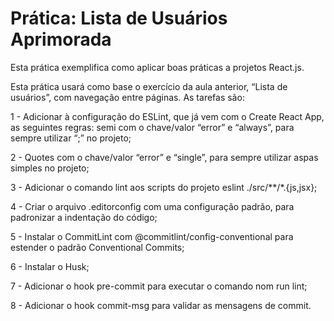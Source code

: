 # Prática: Lista de Usuários Aprimorada

Esta prática exemplifica como aplicar boas práticas a projetos React.js.

Esta prática usará como base o exercício da aula anterior, “Lista de usuários”, com navegação entre páginas. As tarefas são:

1 - Adicionar à configuração do ESLint, que já vem com o Create React App, as seguintes regras:
	semi com o chave/valor “error” e “always”, para sempre utilizar “;” no projeto;

2 - Quotes com o chave/valor “error” e “single”, para sempre utilizar aspas simples no projeto;

3 - Adicionar o comando lint aos scripts do projeto eslint ./src/**/*.{js,jsx};

4 - Criar o arquivo .editorconfig com uma configuração padrão, para padronizar a indentação do código;

5 - Instalar o CommitLint com @commitlint/config-conventional para estender o padrão Conventional Commits;

6 - Instalar o Husk;

7 - Adicionar o hook pre-commit para executar o comando nom run lint;

8 - Adicionar o hook commit-msg para validar as mensagens de commit.
